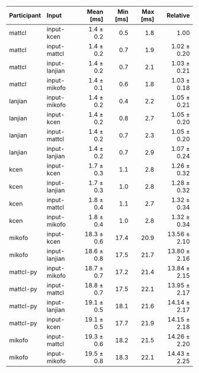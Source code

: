 | Participant | Input | Mean [ms] | Min [ms] | Max [ms] | Relative |
|:---|:---|---:|---:|---:|---:|
| mattcl | input-kcen | 1.4 ± 0.2 | 0.5 | 1.8 | 1.00 |
| mattcl | input-mattcl | 1.4 ± 0.2 | 0.7 | 1.9 | 1.02 ± 0.20 |
| mattcl | input-lanjian | 1.4 ± 0.2 | 0.7 | 2.1 | 1.03 ± 0.21 |
| mattcl | input-mikofo | 1.4 ± 0.1 | 0.6 | 1.8 | 1.03 ± 0.18 |
| lanjian | input-mikofo | 1.4 ± 0.2 | 0.4 | 2.2 | 1.05 ± 0.21 |
| lanjian | input-kcen | 1.4 ± 0.2 | 0.8 | 2.7 | 1.05 ± 0.20 |
| lanjian | input-mattcl | 1.4 ± 0.2 | 0.7 | 2.3 | 1.05 ± 0.20 |
| lanjian | input-lanjian | 1.4 ± 0.2 | 0.7 | 2.9 | 1.07 ± 0.24 |
| kcen | input-kcen | 1.7 ± 0.3 | 1.1 | 2.8 | 1.26 ± 0.32 |
| kcen | input-lanjian | 1.7 ± 0.3 | 1.0 | 2.8 | 1.28 ± 0.32 |
| kcen | input-mattcl | 1.8 ± 0.4 | 1.1 | 2.7 | 1.32 ± 0.34 |
| kcen | input-mikofo | 1.8 ± 0.4 | 1.0 | 2.8 | 1.32 ± 0.34 |
| mikofo | input-kcen | 18.3 ± 0.6 | 17.4 | 20.9 | 13.56 ± 2.10 |
| mikofo | input-lanjian | 18.6 ± 0.8 | 17.5 | 21.7 | 13.80 ± 2.16 |
| mattcl-py | input-mikofo | 18.7 ± 0.7 | 17.2 | 21.4 | 13.84 ± 2.15 |
| mattcl-py | input-mattcl | 18.8 ± 0.7 | 17.5 | 22.1 | 13.95 ± 2.17 |
| mattcl-py | input-lanjian | 19.1 ± 0.5 | 18.1 | 21.6 | 14.14 ± 2.17 |
| mattcl-py | input-kcen | 19.1 ± 0.5 | 17.7 | 21.9 | 14.15 ± 2.18 |
| mikofo | input-mattcl | 19.3 ± 0.6 | 18.2 | 21.5 | 14.26 ± 2.20 |
| mikofo | input-mikofo | 19.5 ± 0.8 | 18.3 | 22.1 | 14.43 ± 2.25 |
